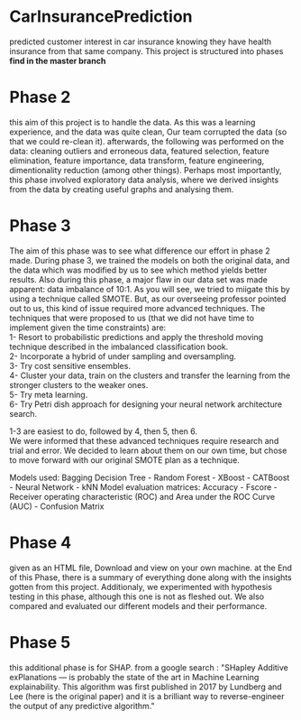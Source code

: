 # CarInsurancePrediction
predicted customer interest in car insurance knowing they have health insurance from that same company. 
This project is structured into phases **find in the master branch**
# Phase 2
this aim of this project is to handle the data. As this was a learning experience, and the data was quite clean, Our team corrupted the data (so that we could re-clean it). afterwards, the following was performed on the data: cleaning outliers and erroneous data, featured selection, feature elimination, feature importance, data transform, feature engineering, dimentionality reduction (among other things).
Perhaps most importantly, this phase involved exploratory data analysis, where we derived insights from the data by creating useful graphs and analysing them.

# Phase 3
The aim of this phase was to see what difference our effort in phase 2 made. During phase 3, we trained the models on both the original data, and the data which was modified by us to see which method yields better results. Also during this phase, a major flaw in our data set was made apparent: data imbalance of 10:1. As you will see, we tried to miigate this by using a technique called SMOTE. But, as our overseeing professor pointed out to us, this kind of issue required more advanced techniques. The techniques that were proposed to us (that we did not have time to implement given the time constraints) are:   
1- Resort to probabilistic predictions and apply the threshold moving technique described in the imbalanced classification book.  
2- Incorporate a hybrid of under sampling and oversampling.  
3- Try cost sensitive ensembles.  
4- Cluster your data, train on the clusters and transfer the learning from the stronger clusters to the weaker ones.  
5- Try meta learning.    
6- Try Petri dish approach for designing your neural network architecture search.  

1-3 are easiest to do, followed by 4, then 5, then 6.  
We were informed that these advanced techniques require research and trial and error. We decided to learn about them on our own time, but chose to move forward with our original SMOTE plan as a technique.

Models used: Bagging Decision Tree - Random Forest - XBoost - CATBoost - Neural Network - kNN
Model evaluation matrices: Accuracy - Fscore - Receiver operating characteristic (ROC) and Area under the ROC Curve (AUC) - Confusion Matrix 

# Phase 4
given as an HTML file, Download and view on your own machine. at the End of this Phase, there is a summary of everything done along with the insights gotten from this project. Additionaly, we experimented with hypothesis testing in this phase, although this one is not as fleshed out. We also compared and evaluated our different models and their performance.

# Phase 5
this additional phase is for SHAP. from a google search : "SHapley Additive exPlanations — is probably the state of the art in Machine Learning explainability. This algorithm was first published in 2017 by Lundberg and Lee (here is the original paper) and it is a brilliant way to reverse-engineer the output of any predictive algorithm."
